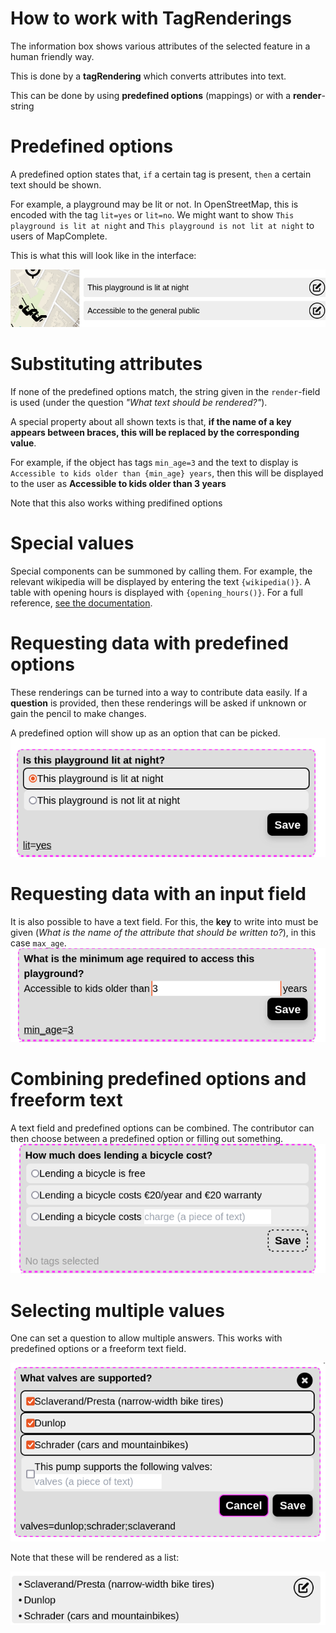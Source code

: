 # How to work with TagRenderings

The information box shows various attributes of the selected feature in a human friendly way.

This is done by a **tagRendering** which converts attributes into text.

This can be done by using **predefined options** (mappings) or with a **render**-string

# Predefined options

A predefined option states that, `if` a certain tag is present, `then` a certain text should be shown.

For example, a playground may be lit or not.
In OpenStreetMap, this is encoded with the tag `lit=yes` or `lit=no`. We might want to show `This playground is lit at night` and `This playground is not lit at night` to users of MapComplete.

This is what this will look like in the interface:

<img class="w-1/2" src="../../public/assets/docs/PredefinedOption.png"/>

# Substituting attributes

If none of the predefined options match, the string given in the `render`-field is used (under the question _"What text should be rendered?"_).

A special property about all shown texts is that, **if the name of a key appears between braces, this will be replaced by the corresponding value**.

For example, if the object has tags `min_age=3` and the text to display is `Accessible to kids older than {min_age} years`, then this will be displayed to the user as **Accessible to kids older than 3 years**

Note that this also works withing predifined options

# Special values

Special components can be summoned by calling them. For example, the relevant wikipedia will be displayed by entering the text `{wikipedia()}`. A table with opening hours is displayed with `{opening_hours()}`. For a full reference, [see the documentation](../SpecialRenderings.md).

# Requesting data with predefined options

These renderings can be turned into a way to contribute data easily. If a **question** is provided, then these renderings will be asked if unknown or gain the pencil to make changes. 

A predefined option will show up as an option that can be picked.
<img class="w-1/2" src="../../public/assets/docs/QuestionPredefinedOptions.png"/>

# Requesting data with an input field

It is also possible to have a text field. For this, the **key** to write into must be given (_What is the name of the attribute that should be written to?_), in this case `max_age`.
<img class="w-1/2" src="../../public/assets/docs/QuestionTextField.png"/>

# Combining predefined options and freeform text

A text field and predefined options can be combined. The contributor can then choose between a predefined option or filling out something.
<img class="w-1/2"  src="../../public/assets/docs/QuestionCombined.png"/>

# Selecting multiple values

One can set a question to allow multiple answers. This works with predefined options or a freeform text field.

<img  class="w-1/2" src="../../public/assets/docs/QuestionMulti.png"/>

Note that these will be rendered as a list:

<img class="w-1/2" src="../../public/assets/docs/RenderMulti.png"/>
